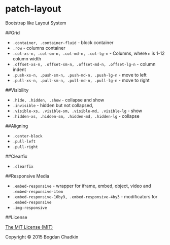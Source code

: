 # patch-layout
Bootstrap like Layout System

##Grid

- `.container, .container-fluid` - block container
- `.row` - columns container
- `.col-xs-n, .col-sm-n, .col-md-n, .col-lg-n` - Columns, where `n` is 1-12 column width
- `.offset-xs-n, .offset-sm-n, .offset-md-n, .offset-lg-n` - column indent
- `.push-xs-n, .push-sm-n, .push-md-n, .push-lg-n` - move to left
- `.pull-xs-n, .pull-sm-n, .pull-md-n, .pull-lg-n` - move to right

##Visibility

- `.hide, .hidden, .show` - collapse and show
- `.invisible` - hidden but not collapsed,
- `.visible-xs, .visible-sm, .visible-md, .visible-lg` - show
- `.hidden-xs, .hidden-sm, .hidden-md, .hidden-lg` - collapse

##Aligning

- `.center-block`
- `.pull-left`
- `.pull-right`

##Clearfix
- `.clearfix`

##Responsive Media

- `.embed-responsive` - wrapper for iframe, embed, object, video and `.embed-responsive-item`
- `.embed-responsive-16by9, .embed-responsive-4by3` - modificators for `.embed-responsive`
- `.img-responsive`

##License

[The MIT License (MIT)](LICENSE)

Copyright &copy; 2015 Bogdan Chadkin

